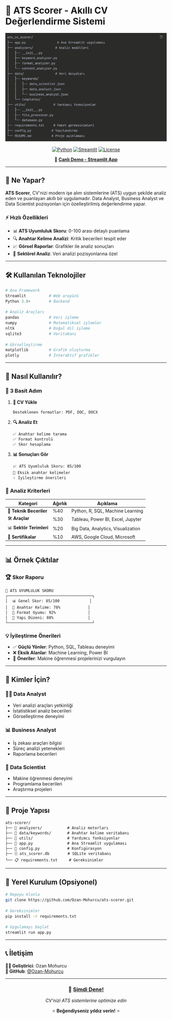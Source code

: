 # 🎯 ATS Scorer - Akıllı CV Değerlendirme Sistemi

<div align="center">
  <img src="image.png" alt="ATS Scorer" width="600"/>
  
  [![Python](https://img.shields.io/badge/Python-3.8+-blue.svg)](https://python.org)
  [![Streamlit](https://img.shields.io/badge/Streamlit-1.0+-red.svg)](https://streamlit.io)
  [![License](https://img.shields.io/badge/License-MIT-green.svg)](LICENSE)
  
  **🚀 [Canlı Demo - Streamlit App](https://ats-skor-hesaplama.streamlit.app/)**
</div>

---

## 🌟 Ne Yapar?

**ATS Scorer**, CV'nizi modern işe alım sistemlerine (ATS) uygun şekilde analiz eden ve puanlayan akıllı bir uygulamadır. Data Analyst, Business Analyst ve Data Scientist pozisyonları için özelleştirilmiş değerlendirme yapar.

### ⚡ **Hızlı Özellikleri**
- 📊 **ATS Uyumluluk Skoru**: 0-100 arası detaylı puanlama
- 🔍 **Anahtar Kelime Analizi**: Kritik becerileri tespit eder
- 📈 **Görsel Raporlar**: Grafikler ile analiz sonuçları
- 🎯 **Sektörel Analiz**: Veri analizi pozisyonlarına özel

---

## 🛠️ Kullanılan Teknolojiler

```python
# Ana Framework
Streamlit          # Web arayüzü
Python 3.8+        # Backend

# Analiz Araçları
pandas             # Veri işleme
numpy              # Matematiksel işlemler
nltk               # Doğal dil işleme
sqlite3            # Veritabanı

# Görselleştirme
matplotlib         # Grafik oluşturma
plotly             # İnteraktif grafikler
```

---

## 🚀 Nasıl Kullanılır?

### 📝 **3 Basit Adım**

1. **📄 CV Yükle**
   ```
   Desteklenen formatlar: PDF, DOC, DOCX
   ```

2. **🔍 Analiz Et**
   ```
   ✅ Anahtar kelime tarama
   ✅ Format kontrolü  
   ✅ Skor hesaplama
   ```

3. **📊 Sonuçları Gör**
   ```
   📈 ATS Uyumluluk Skoru: 85/100
   📝 Eksik anahtar kelimeler
   💡 İyileştirme önerileri
   ```

### 🎯 **Analiz Kriterleri**

| Kategori | Ağırlık | Açıklama |
|----------|---------|----------|
| 🔑 **Teknik Beceriler** | %40 | Python, R, SQL, Machine Learning |
| 🛠️ **Araçlar** | %30 | Tableau, Power BI, Excel, Jupyter |
| 📊 **Sektör Terimleri** | %20 | Big Data, Analytics, Visualization |
| 📜 **Sertifikalar** | %10 | AWS, Google Cloud, Microsoft |

---

## 📊 Örnek Çıktılar

### 🏆 **Skor Raporu**
```
🎯 ATS UYUMLULUK SKORU
┌─────────────────────────────────────┐
│  📊 Genel Skor: 85/100             │
│  🔑 Anahtar Kelime: 78%            │
│  📝 Format Uyumu: 92%              │
│  🎨 Yapı Düzeni: 88%               │
└─────────────────────────────────────┘
```

### 💡 **İyileştirme Önerileri**
- ✅ **Güçlü Yönler**: Python, SQL, Tableau deneyimi
- ❌ **Eksik Alanlar**: Machine Learning, Power BI
- 🔧 **Öneriler**: Makine öğrenmesi projelerinizi vurgulayın

---

## 🎯 Kimler İçin?

### 👩‍💼 **Data Analyst**
- Veri analizi araçları yetkinliği
- İstatistiksel analiz becerileri
- Görselleştirme deneyimi

### 📊 **Business Analyst**
- İş zekası araçları bilgisi
- Süreç analizi yetenekleri
- Raporlama becerileri

### 🔬 **Data Scientist**
- Makine öğrenmesi deneyimi
- Programlama becerileri
- Araştırma projeleri

---

## 📁 Proje Yapısı

```
ats-scorer/
├── 📁 analyzers/           # Analiz motorları
├── 📁 data/keywords/       # Anahtar kelime veritabanı
├── 📁 utils/               # Yardımcı fonksiyonlar
├── 📄 app.py               # Ana Streamlit uygulaması
├── 📄 config.py            # Konfigürasyon
├── 🗄️ ats_scorer.db        # SQLite veritabanı
└── 📋 requirements.txt     # Gereksinimler
```

---

## 🚀 Yerel Kurulum (Opsiyonel)

```bash
# Repoyu klonla
git clone https://github.com/Ozan-Mohurcu/ats-scorer.git

# Gereksinimler
pip install -r requirements.txt

# Uygulamayı başlat
streamlit run app.py
```

---

## 📞 İletişim

**👨‍💻 Geliştirici**: Ozan Mohurcu  
**🔗 GitHub**: [@Ozan-Mohurcu](https://github.com/Ozan-Mohurcu)

---

<div align="center">
  <h3>🎯 <a href="https://your-streamlit-app-link.com">Şimdi Dene!</a></h3>
  <p><em>CV'nizi ATS sistemlerine optimize edin</em></p>
  
  ⭐ **Beğendiyseniz yıldız verin!** ⭐
</div>
